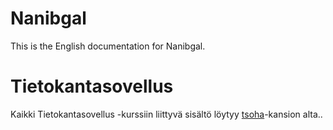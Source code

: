 # Nanibgal
This is the English documentation for Nanibgal.

# Tietokantasovellus
Kaikki Tietokantasovellus -kurssiin liittyvä sisältö löytyy [tsoha](../tsoha)-kansion alta..
